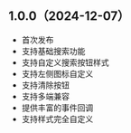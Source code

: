 ## 1.0.0（2024-12-07）
- 首次发布
- 支持基础搜索功能
- 支持自定义搜索按钮样式
- 支持左侧图标自定义
- 支持清除按钮
- 支持多端兼容
- 提供丰富的事件回调
- 支持样式完全自定义
